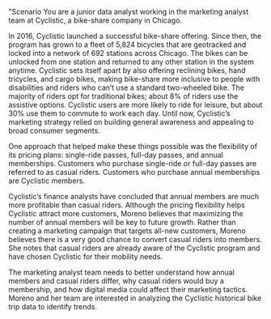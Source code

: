 "Scenario
You are a junior data analyst working in the marketing analyst team at Cyclistic, a bike-share company in Chicago.

In 2016, Cyclistic launched a successful bike-share offering. Since then, the program has grown to a fleet of 5,824 bicycles that are geotracked and locked into a network of 692 stations across Chicago. 
The bikes can be unlocked from one station and returned to any other station in the system anytime.
Cyclistic sets itself apart by also offering reclining bikes, hand tricycles, and cargo bikes, making bike-share more inclusive to people with disabilities and riders who can’t use a standard two-wheeled bike. 
The majority of riders opt for traditional bikes; about 8% of riders use the assistive options. Cyclistic users are more likely to ride for leisure, but about 30% use them to commute to work each day.
Until now, Cyclistic’s marketing strategy relied on building general awareness and appealing to broad consumer segments.

One approach that helped make these things possible was the flexibility of its pricing plans: single-ride passes, full-day passes, and annual memberships. 
Customers who purchase single-ride or full-day passes are referred to as casual riders. Customers who purchase annual memberships are Cyclistic members.

Cyclistic’s finance analysts have concluded that annual members are much more profitable than casual riders. Although the pricing flexibility helps Cyclistic attract more customers, Moreno believes that maximizing the number of annual members will be key to future growth. 
Rather than creating a marketing campaign that targets all-new customers, Moreno believes there is a very good chance to convert casual riders into members. She notes that casual riders are already aware of the Cyclistic program and have chosen Cyclistic for their mobility needs.

The marketing analyst team needs to better understand how annual members and casual riders differ, why
casual riders would buy a membership, and how digital media could affect their marketing tactics. Moreno and her team are interested in analyzing the Cyclistic historical bike trip data to identify trends.										
